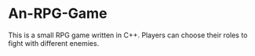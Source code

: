 # An-RPG-Game
This is a small RPG game written in C++. Players can choose their roles to fight with different enemies. 
